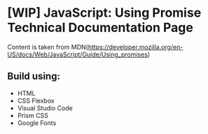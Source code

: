 # [WIP] JavaScript: Using Promise Technical Documentation Page
Content is taken from MDN(https://developer.mozilla.org/en-US/docs/Web/JavaScript/Guide/Using_promises)

## Build using: 
- HTML
- CSS Flexbox
- Visual Studio Code
- Prism CSS
- Google Fonts
